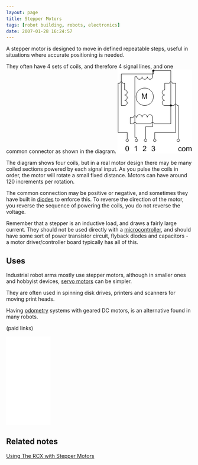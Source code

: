 ```yaml
---
layout: page
title: Stepper Motors
tags: [robot building, robots, electronics]
date: 2007-01-28 16:24:57
---
```

A stepper motor is designed to move in defined repeatable steps, useful in situations where accurate positioning is needed.

They often have 4 sets of coils, and therefore 4 signal lines, and one common connector as shown in the diagram.
![Stepper motor schematic diagram](/galleries/gallery-1-common-images/138-steppermotor.png)

The diagram shows four coils, but in a real motor design there may be many coiled sections powered by each signal input. As you pulse the coils in order, the motor will rotate a small fixed distance. Motors can have around 120 increments per rotation.

The common connection may be positive or negative, and sometimes they have built in [diodes](/wiki/diode.html "Diode") to enforce this. To reverse the direction of the motor, you reverse the sequence of powering the coils, you do not reverse the voltage.

Remember that a stepper is an inductive load, and draws a fairly large current. They should not be used directly with a [microcontroller](/wiki/microcontroller.html "A programmable digital controller (or "), and should have some sort of power transistor circuit, flyback diodes and capacitors - a motor driver/controller board typically has all of this.

## Uses

Industrial robot arms mostly use stepper motors, although in smaller ones and hobbyist devices, [servo motors](/wiki/servo_motor.html "A motor with built in positioning control - easily interfaced with digital systems") can be simpler.

They are often used in spinning disk drives, printers and scanners for moving print heads.

Having [odometry](/wiki/odometry.html "Measurement of distance through step/rev counting") systems with geared DC motors, is an alternative found in many robots.

(paid links)

<iframe style="width:120px;height:240px;" marginwidth="0" marginheight="0" scrolling="no" frameborder="0" src="//ws-eu.amazon-adsystem.com/widgets/q?ServiceVersion=20070822&OneJS=1&Operation=GetAdHtml&MarketPlace=GB&source=ss&ref=as_ss_li_til&ad_type=product_link&tracking_id=orionrobots-21&language=en_GB&marketplace=amazon&region=GB&placement=B087BYKB6T&asins=B087BYKB6T&linkId=3d581b4b4b900d79dc7950499d4ddf4e&show_border=true&link_opens_in_new_window=true"></iframe>

## Related notes

[Using The RCX with Stepper Motors](/wiki/using_the_rcx_with_stepper_motors.html "Using The RCX With Stepper Motors")
